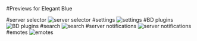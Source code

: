 #Previews for Elegant Blue

#server selector
![server selector](https://github.com/archnemeziz/Discord/raw/master/EB%20previews/2017-07-29_14-01-10.gif)
#settings
![settings](https://github.com/archnemeziz/Discord/raw/master/EB%20previews/Discord_2017-07-29_13-47-43.png)
#BD plugins
![BD plugins](https://github.com/archnemeziz/Discord/raw/master/EB%20previews/Discord_2017-07-29_13-48-20.png)
#search
![search](https://github.com/archnemeziz/Discord/raw/master/EB%20previews/Discord_2017-07-29_13-49-34.png)
#server notifications
![server notifications](https://github.com/archnemeziz/Discord/raw/master/EB%20previews/Discord_2017-07-29_13-50-06.png)
#emotes
![emotes](https://github.com/archnemeziz/Discord/raw/master/EB%20previews/Discord_2017-07-29_13-58-02.png)
